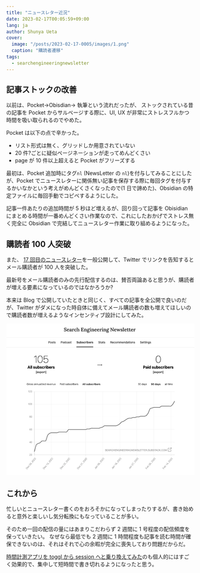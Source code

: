 ```yaml
---
title: "ニュースレター近況"
date: 2023-02-17T00:05:59+09:00
lang: ja
author: Shunya Ueta
cover:
  image: "/posts/2023-02-17-0005/images/1.png"
  caption: "購読者遷移"
tags:
  - searchengineeringnewsletter
---
```


## 記事ストックの改善

以前は、Pocket→Obisdian→ 執筆という流れだったが、
ストックされている昔の記事を Pocket からサルベージする際に、UI, UX が非常にストレスフルかつ時間を吸い取られるのでやめた。

Pocket は以下の点で辛かった。

- リスト形式は無く、グリッドしか用意されていない
- 20 件?ごとに疑似ページネーションが走ってめんどくさい
- page が 10 件以上超えると Pocket がフリーズする

最初は、Pocket 追加時にタグ`nl` (NewsLetter の `nl`)を付与してみることにしたが、Pocket でニュースレターに関係無い記事を保存する際に毎回タグを付与するかいなかという考えがめんどくさくなったので(1 日で諦めた)、Obsidian の特定ファイルに毎回手動でコピペするようにした。

記事一件あたりの追加時間が 5 秒ほど増えるが、回り回って記事を Obisidian にまとめる時間が一番めんどくさい作業なので、これにしたおかげでストレス無く完全に Obsidian で完結してニュースレター作業に取り組めるようになった。

## 購読者 100 人突破

また、 [17 回目のニュースレター](https://searchengineeringnewsletter.substack.com/p/search-engineering-newsletter-vol17)を一般公開して、Twitter でリンクを告知するとメール購読者が 100 人を突破した。

最新号をメール購読者のみの先行配信するのは、賛否両論あると思うが、購読者が増える要素になっているのではなかろうか?

本来は Blog で公開していたときと同じく、すべての記事を全公開で良いのだが、Twitter がダメになった時自体に備えてメール購読者の数も増えてほしいので購読者数が増えるようなインセンティブ設計にしてみた。

![購読者遷移](/posts/2023-02-17-0005/images/1.png)

## これから

忙しいとニュースレター書くのをおろそかになってしまったりするが、書き始めると意外と楽しいし気分転換にもなっていることが多い。

そのため一回の配信の量にはあまりこだわらず 2 週間に 1 号程度の配信頻度を保っていきたい。
なぜなら最低でも 2 週間に 1 時間程度も記事を読む時間が確保できないのは、それはそれで心の余暇が完全に喪失しており問題だからだ。

[時間計測アプリを toggl から session へと乗り換えてみた](/posts/2023-02-12-0133)のも個人的にはすごく効果的で、集中して短時間で書き切れるようになったと思う。
